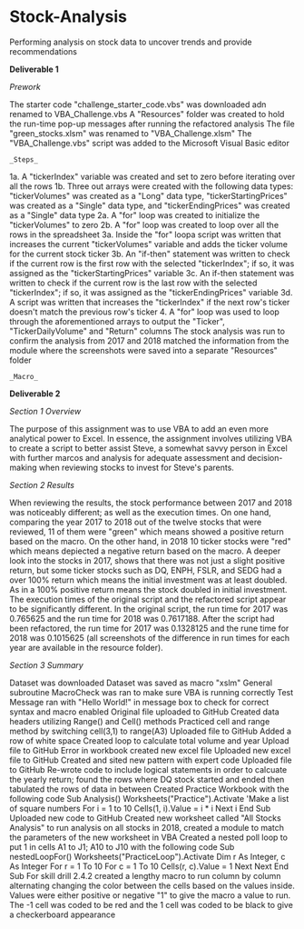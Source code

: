 # Stock-Analysis
Performing analysis on stock data to uncover trends and provide recommendations

**Deliverable 1**
 
  _Prework_
   
The starter code "challenge_starter_code.vbs" was downloaded adn renamed to VBA_Challenge.vbs
A "Resources" folder was created to hold the run-time pop-up messages after running the refactored analysis 
The file "green_stocks.xlsm" was renamed to "VBA_Challenge.xlsm"
The "VBA_Challenge.vbs" script was added to the Microsoft Visual Basic editor 

    _Steps_
   
1a. A "tickerIndex" variable was created and set to zero before iterating over all the rows 
1b. Three out arrays were created with the following data types: "tickerVolumes" was created as a "Long" data type, "tickerStartingPrices" was created as a "Single" data type, and "tickerEndingPrices" was created as a "Single" data type
2a. A "for" loop was created to initialize the "tickerVolumes" to zero
2b. A "for" loop was created to loop over all the rows in the spreadsheet
3a. Inside the "for" loopa script was written that increases the current "tickerVolumes" variable and adds the ticker volume for the current stock ticker 
3b. An "if-then" statement was written to check if the current row is the first row with the selected "tickerIndex"; if so, it was assigned as the "tickerStartingPrices" variable
3c. An if-then statement was written to check if the current row is the last row with the selected "tickerIndex"; if so, it was assigned as the "tickerEndingPrices" variable 
3d. A script was written that increases the "tickerIndex" if the next row's ticker doesn't match the previous row's ticker
4. A "for" loop was used to loop through the aforementioned arrays to output the "Ticker", "TickerDailyVolume" and "Return" columns
The stock analysis was run to confirm the analysis from 2017 and 2018 matched the information from the module where the screenshots were saved into a separate "Resources" folder 

    _Macro_
    

**Deliverable 2**

 _Section 1 Overview_

The purpose of this assignment was to use VBA to add an even more analytical power to Excel. In essence, the assignment involves utilizing VBA to create a script to better assist Steve, a somewhat savvy person in Excel with further marcos and analysis for adequate assessment and decision-making when reviewing stocks to invest for Steve's parents. 

 _Section 2 Results_

When reviewing the results, the stock performance between 2017 and 2018 was noticeably different; as well as the execution times. On one hand, comparing the year 2017 to 2018 out of the twelve stocks that were reviewed, 11 of them were "green" which means showed a positive return based on the macro. On the other hand, in 2018 10 ticker stocks were "red" which means depiected a negative return based on the macro. A deeper look into the stocks in 2017, shows that there was not just a slight positive return, but some ticker stocks such as DQ, ENPH, FSLR, and SEDG had a over 100% return which means the initial investment was at least doubled. As in a 100% positive return means the stock doubled in initial investment. 
The execution times of the original script and the refactored script appear to be significantly different. In the original script, the run time for 2017 was 0.765625 and the run time for 2018 was 0.7617188. After the script had been refactored, the run time for 2017 was 0.1328125 and the rune time for 2018 was 0.1015625 (all screenshots of the difference in run times for each year are available in the resource folder). 

 _Section 3 Summary_





Dataset was downloaded
Dataset was saved as macro "xslm"
General subroutine MacroCheck was ran to make sure VBA is running correctly 
Test Message ran with "Hello World!" in message box to check for correct syntax and macro enabled 
Original file uploaded to GitHub
Created data headers utilizing Range() and Cell() methods
Practiced cell and range method by switching cell(3,1) to range(A3)
Uploaded file to GitHub
Added a row of white space 
Created loop to calculate total volume and year 
Upload file to GitHub
Error in workbook created new excel file
Uploaded new excel file to GitHub
Created and sited new pattern with expert code
Uploaded file to GitHub
Re-wrote code to include logical statements in order to calcuate the yearly return; found the rows where DQ stock started and ended then tabulated the rows of data in between
Created Practice Workbook with the following code
Sub Analysis()
   Worksheets("Practice").Activate
'Make a list of square numbers
For i = 1 to 10
    Cells(1, i).Value = i * i
Next i
End Sub
Uploaded new code to GitHub
Created new worksheet called "All Stocks Analysis" to run analysis on all stocks in 2018, created a module to match the parameters of the new worksheet in VBA
Created a nested poll loop to put 1 in cells A1 to J1; A10 to J10 with the following code
Sub nestedLoopFor()
  Worksheets("PracticeLoop").Activate
  Dim r As Integer, c As Integer
For r = 1 To 10
For c = 1 To 10
    Cells(r, c).Value = 1
    Next
 Next
 End Sub
For skill drill 2.4.2 created a lengthy macro to run column by column alternating changing the color between the cells based on the values inside. Values were either positive or negative "1" to give the macro a value to run. The -1 cell was coded to be red and the 1 cell was coded to be black to give a checkerboard appearance
